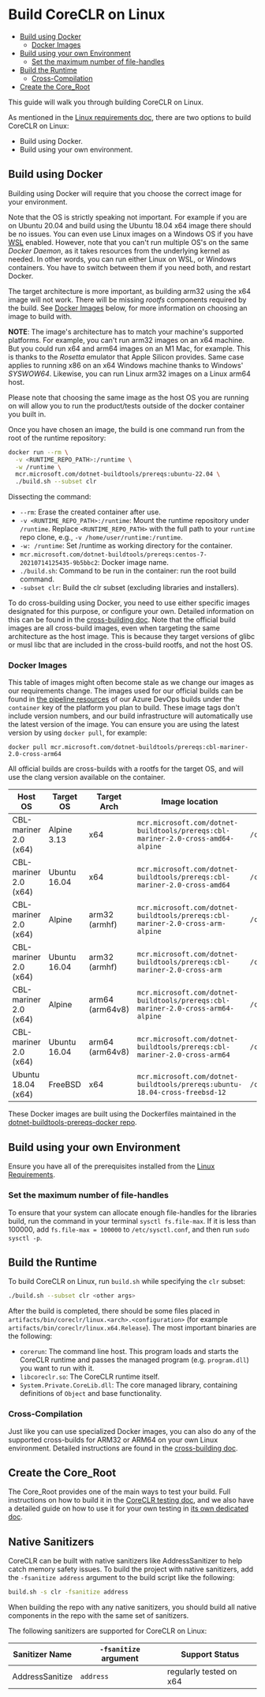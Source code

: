 # Build CoreCLR on Linux

* [Build using Docker](#build-using-docker)
  * [Docker Images](#docker-images)
* [Build using your own Environment](#build-using-your-own-environment)
  * [Set the maximum number of file-handles](#set-the-maximum-number-of-file-handles)
* [Build the Runtime](#build-the-runtime)
  * [Cross-Compilation](#cross-compilation)
* [Create the Core_Root](#create-the-core_root)

This guide will walk you through building CoreCLR on Linux.

As mentioned in the [Linux requirements doc](/docs/workflow/requirements/linux-requirements.md), there are two options to build CoreCLR on Linux:

* Build using Docker.
* Build using your own environment.

## Build using Docker

Building using Docker will require that you choose the correct image for your environment.

Note that the OS is strictly speaking not important. For example if you are on Ubuntu 20.04 and build using the Ubuntu 18.04 x64 image there should be no issues. You can even use Linux images on a Windows OS if you have [WSL](https://docs.microsoft.com/windows/wsl/about) enabled. However, note that you can't run multiple OS's on the same _Docker Daemon_, as it takes resources from the underlying kernel as needed. In other words, you can run either Linux on WSL, or Windows containers. You have to switch between them if you need both, and restart Docker.

The target architecture is more important, as building arm32 using the x64 image will not work. There will be missing _rootfs_ components required by the build. See [Docker Images](#docker-images) below, for more information on choosing an image to build with.

**NOTE**: The image's architecture has to match your machine's supported platforms. For example, you can't run arm32 images on an x64 machine. But you could run x64 and arm64 images on an M1 Mac, for example. This is thanks to the _Rosetta_ emulator that Apple Silicon provides. Same case applies to running x86 on an x64 Windows machine thanks to Windows' _SYSWOW64_. Likewise, you can run Linux arm32 images on a Linux arm64 host.

Please note that choosing the same image as the host OS you are running on will allow you to run the product/tests outside of the docker container you built in.

Once you have chosen an image, the build is one command run from the root of the runtime repository:

```bash
docker run --rm \
  -v <RUNTIME_REPO_PATH>:/runtime \
  -w /runtime \
  mcr.microsoft.com/dotnet-buildtools/prereqs:ubuntu-22.04 \
  ./build.sh --subset clr
```

Dissecting the command:

* `--rm`: Erase the created container after use.
* `-v <RUNTIME_REPO_PATH>:/runtime`: Mount the runtime repository under `/runtime`. Replace `<RUNTIME_REPO_PATH>` with the full path to your `runtime` repo clone, e.g., `-v /home/user/runtime:/runtime`.
* `-w: /runtime`: Set /runtime as working directory for the container.
* `mcr.microsoft.com/dotnet-buildtools/prereqs:centos-7-20210714125435-9b5bbc2`: Docker image name.
* `./build.sh`: Command to be run in the container: run the root build command.
* `-subset clr`: Build the clr subset (excluding libraries and installers).

To do cross-building using Docker, you need to use either specific images designated for this purpose, or configure your own. Detailed information on this can be found in the [cross-building doc](/docs/workflow/building/coreclr/cross-building.md#cross-building-using-docker). Note that the official build images are all cross-build images, even when targeting the same architecture as the host image. This is because they target versions of glibc or musl libc that are included in the cross-build rootfs, and not the host OS.

### Docker Images

This table of images might often become stale as we change our images as our requirements change. The images used for our official builds can be found in [the pipeline resources](/eng/pipelines/common/templates/pipeline-with-resources.yml) of our Azure DevOps builds under the `container` key of the platform you plan to build. These image tags don't include version numbers, and our build infrastructure will automatically use the latest version of the image. You can ensure you are using the latest version by using `docker pull`, for example:

```
docker pull mcr.microsoft.com/dotnet-buildtools/prereqs:cbl-mariner-2.0-cross-arm64
```

All official builds are cross-builds with a rootfs for the target OS, and will use the clang version available on the container.

| Host OS               | Target OS    | Target Arch     | Image location                                                                   | crossrootfs location |
| --------------------- | ------------ | --------------- | -------------------------------------------------------------------------------- | -------------------- |
| CBL-mariner 2.0 (x64) | Alpine 3.13  | x64             | `mcr.microsoft.com/dotnet-buildtools/prereqs:cbl-mariner-2.0-cross-amd64-alpine` | `/crossrootfs/x64`   |
| CBL-mariner 2.0 (x64) | Ubuntu 16.04 | x64             | `mcr.microsoft.com/dotnet-buildtools/prereqs:cbl-mariner-2.0-cross-amd64`        | `/crossrootfs/x64`   |
| CBL-mariner 2.0 (x64) | Alpine       | arm32 (armhf)   | `mcr.microsoft.com/dotnet-buildtools/prereqs:cbl-mariner-2.0-cross-arm-alpine`   | `/crossrootfs/arm`   |
| CBL-mariner 2.0 (x64) | Ubuntu 16.04 | arm32 (armhf)   | `mcr.microsoft.com/dotnet-buildtools/prereqs:cbl-mariner-2.0-cross-arm`          | `/crossrootfs/arm`   |
| CBL-mariner 2.0 (x64) | Alpine       | arm64 (arm64v8) | `mcr.microsoft.com/dotnet-buildtools/prereqs:cbl-mariner-2.0-cross-arm64-alpine` | `/crossrootfs/arm64` |
| CBL-mariner 2.0 (x64) | Ubuntu 16.04 | arm64 (arm64v8) | `mcr.microsoft.com/dotnet-buildtools/prereqs:cbl-mariner-2.0-cross-arm64`        | `/crossrootfs/arm64` |
| Ubuntu 18.04 (x64)    | FreeBSD      | x64             | `mcr.microsoft.com/dotnet-buildtools/prereqs:ubuntu-18.04-cross-freebsd-12`      | `/crossrootfs/x64`   |

These Docker images are built using the Dockerfiles maintained in the [dotnet-buildtools-prereqs-docker repo](https://github.com/dotnet/dotnet-buildtools-prereqs-docker).

## Build using your own Environment

Ensure you have all of the prerequisites installed from the [Linux Requirements](/docs/workflow/requirements/linux-requirements.md).

### Set the maximum number of file-handles

To ensure that your system can allocate enough file-handles for the libraries build, run the command in your terminal `sysctl fs.file-max`. If it is less than 100000, add `fs.file-max = 100000` to `/etc/sysctl.conf`, and then run `sudo sysctl -p`.

## Build the Runtime

To build CoreCLR on Linux, run `build.sh` while specifying the `clr` subset:

```bash
./build.sh --subset clr <other args>
```

After the build is completed, there should be some files placed in `artifacts/bin/coreclr/linux.<arch>.<configuration>` (for example `artifacts/bin/coreclr/linux.x64.Release`). The most important binaries are the following:

* `corerun`: The command line host.  This program loads and starts the CoreCLR runtime and passes the managed program (e.g. `program.dll`) you want to run with it.
* `libcoreclr.so`: The CoreCLR runtime itself.
* `System.Private.CoreLib.dll`: The core managed library, containing definitions of `Object` and base functionality.

### Cross-Compilation

Just like you can use specialized Docker images, you can also do any of the supported cross-builds for ARM32 or ARM64 on your own Linux environment. Detailed instructions are found in the [cross-building doc](/docs/workflow/building/coreclr/cross-building.md#linux-cross-building).

## Create the Core_Root

The Core_Root provides one of the main ways to test your build. Full instructions on how to build it in the [CoreCLR testing doc](/docs/workflow/testing/coreclr/testing.md), and we also have a detailed guide on how to use it for your own testing in [its own dedicated doc](/docs/workflow/testing/using-corerun-and-coreroot.md).

## Native Sanitizers

CoreCLR can be built with native sanitizers like AddressSanitizer to help catch memory safety issues. To build the project with native sanitizers, add the `-fsanitize address` argument to the build script like the following:

```bash
build.sh -s clr -fsanitize address
```

When building the repo with any native sanitizers, you should build all native components in the repo with the same set of sanitizers.

The following sanitizers are supported for CoreCLR on Linux:

| Sanitizer Name  | `-fsanitize` argument | Support Status |
|-----------------|-----------------------|----------------|
| AddressSanitize | `address` | regularly tested on x64 |
